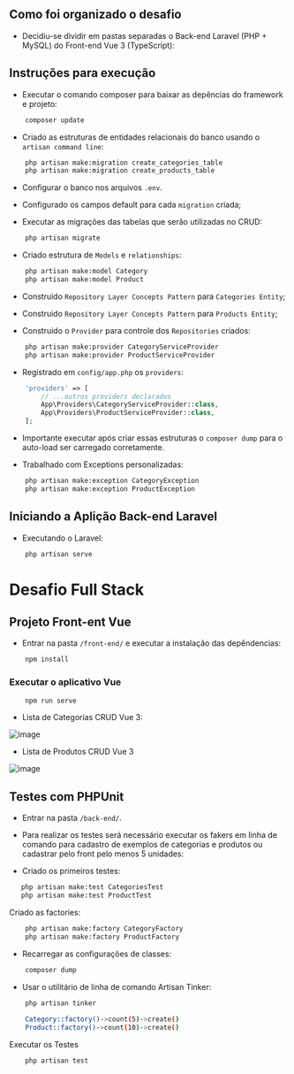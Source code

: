 ## Como foi organizado o desafio

- Decidiu-se dividir em pastas separadas o Back-end Laravel (PHP + MySQL) do Front-end Vue 3 (TypeScript):


## Instruções para execução

- Executar o comando composer para baixar as depências do framework e projeto:

```bash
    composer update
```

- Criado as estruturas de entidades relacionais do banco usando o `artisan command line`:

```bash
    php artisan make:migration create_categories_table
    php artisan make:migration create_products_table
```

- Configurar o banco nos arquivos `.env`.

- Configurado os campos default para cada `migration` criada;

- Executar as migrações das tabelas que serão utilizadas no CRUD:

```bash
    php artisan migrate
```

- Criado estrutura de `Models` e `relationships`:

```bash
    php artisan make:model Category
    php artisan make:model Product
```

- Construido `Repository Layer Concepts Pattern` para `Categories Entity`;
- Construido `Repository Layer Concepts Pattern` para `Products Entity`;

- Construido o `Provider` para controle dos `Repositories` criados:

```bash
    php artisan make:provider CategoryServiceProvider
    php artisan make:provider ProductServiceProvider
```

- Registrado em `config/app.php` os `providers`:

```php
    'providers' => [
        // ...outros providers declarados
        App\Providers\CategoryServiceProvider::class,
        App\Providers\ProductServiceProvider::class,
    ];
```

- Importante executar após criar essas estruturas o `composer dump` para o auto-load ser carregado corretamente.

- Trabalhado com Exceptions personalizadas:

```bash
    php artisan make:exception CategoryException
    php artisan make:exception ProductException
```

## Iniciando a Aplição Back-end Laravel

- Executando o Laravel:

```bash
    php artisan serve
```


# Desafio Full Stack

## Projeto Front-ent Vue
- Entrar na pasta `/front-end/` e executar a instalação das depêndencias:

```bash
    npm install
```

### Executar o aplicativo Vue

```bash
    npm run serve
```
- Lista de Categorias CRUD Vue 3:

![image](https://user-images.githubusercontent.com/3953157/235576780-69eadc92-7a96-49d5-9447-f427ff770268.png)

- Lista de Produtos CRUD Vue 3

![image](https://user-images.githubusercontent.com/3953157/235576887-5a51bba5-148d-4316-bfa4-cfaf7d48c4d1.png)




## Testes com PHPUnit

- Entrar na pasta `/back-end/`.

- Para realizar os testes será necessário executar os fakers em linha de comando para cadastro de exemplos de categorias e produtos ou cadastrar pelo front pelo menos 5 unidades:

- Criado os primeiros testes:

 ```bash
    php artisan make:test CategoriesTest
    php artisan make:test ProductTest
 ```

Criado as factories:

```bash
    php artisan make:factory CategoryFactory
    php artisan make:factory ProductFactory
```
- Recarregar as configurações de classes:

```bash
    composer dump
```

- Usar o utilitário de linha de comando Artisan Tinker:

```bash
    php artisan tinker
 
    Category::factory()->count(5)->create()
    Product::factory()->count(10)->create()
```

Executar os Testes

```bash
    php artisan test
```

